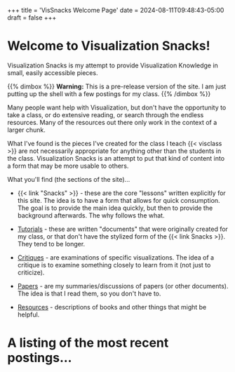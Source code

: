 +++
title = 'VisSnacks Welcome Page'
date = 2024-08-11T09:48:43-05:00
draft = false
+++

# Welcome to Visualization Snacks!

Visualization Snacks is my attempt to provide Visualization Knowledge in small, easily accessible pieces. 

{{% dimbox %}}
**Warning:** This is a pre-release version of the site. I am just putting up the shell with a few postings for my class. 
{{% /dimbox %}}

Many people want help with Visualization, but don't have the opportunity to take a class, or do extensive reading, or search through the endless resources. Many of the resources out there only work in the context of a larger chunk. 

What I've found is the pieces I've created for the class I teach {{< visclass >}} are not necessarily appropriate for anything other than the students in the class. Visualization Snacks is an attempt to put that kind of content into a form that may be more usable to others. 

What you'll find (the sections of the site)...

+ {{< link "Snacks" >}} - these are the core "lessons" written explicitly for this site. The idea is to have a form that allows for quick consumption. The goal is to provide the main idea quickly, but then to provide the background afterwards. The why follows the what.

+ [Tutorials](/tutorials) - these are written "documents" that were originally created for my class, or that don't have the stylized form of the {{< link Snacks >}}. They tend to be longer. 

+ [Critiques](/critiques) - are examinations of specific visualizations. The idea of a critique is to examine something closely to learn from it (not just to criticize). 

+ [Papers](/papers) - are my summaries/discussions of papers (or other documents). The idea is that I read them, so you don't have to.

+ [Resources](/resources) - descriptions of books and other things that might be helpful.

# A listing of the most recent postings...
